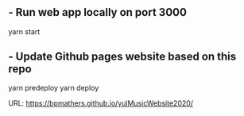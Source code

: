#

## - Run web app locally on port 3000

yarn start

## - Update Github pages website based on this repo

yarn predeploy
yarn deploy

URL: <https://bpmathers.github.io/yulMusicWebsite2020/>
